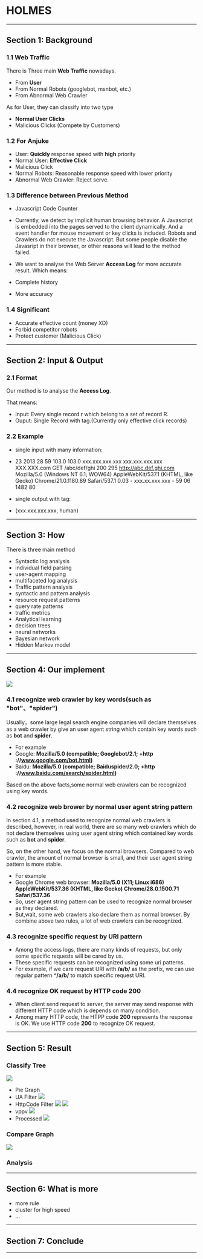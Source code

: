 HOLMES
======================================
--------------------------------------
## Section 1: Background

### 1.1 Web Traffic

There is Three main **Web Traffic** nowadays.

+ From **User**
+ From Normal Robots (googlebot, msnbot, etc.)
+ From Abnormal Web Crawler

As for User, they can classify into two type

+ **Normal User Clicks**
+ Malicious Clicks (Compete by Customers)

### 1.2 For Anjuke

+ User: **Quickly** response speed with **high** priority
 + Normal User: **Effective Click**
 + Malicious Click 
+ Normal Robots: Reasonable response speed with lower priority
+ Abnormal Web Crawler: Reject serve.

### 1.3 Difference between Previous Method

+ Javascript Code Counter
 + Currently, we detect by implicit human browsing behavior. A Javascript is embedded into the pages served to the client dynamically. And a event handler for mouse movement or key clicks is included. Robots and Crawlers do not execute the Javascript. But some people disable the Javasript in their browser, or other reasons will lead to the method failed.

+ We want to analyse the Web Server **Access Log** for more accurate result. Which means:
 + Complete history
 + More accuracy

### 1.4 Significant

+ Accurate effective count (money XD)
+ Forbid competitor robots
+ Protect customer (Malicious Click)

---------------------------

## Section 2: Input & Output

### 2.1 Format

Our method is to analyse the **Access Log**.

That means:

+ Input: Every single record r which belong to a set of record R.
+ Ouput: Single Record with tag.(Currently only effective click records)

### 2.2 Example

+ single input with many information:

 + 23	2013	28	59	103.0	103.0	xxx.xxx.xxx.xxx	xxx.xxx.xxx.xxx	XXX.XXX.com	GET	/abc/def/ghi	200	295	http://abc.def.ghi.com	Mozilla/5.0 (Windows NT 6.1; WOW64) AppleWebKit/537.1 (KHTML, like Gecko) Chrome/21.0.1180.89 Safari/537.1	0.03	-	xxx.xx.xxx.xxx	-	59	06	1482	80
+ single output with tag:
 + (xxx.xxx.xxx.xxx, human)

------------------------------------------

## Section 3: How

There is three main method

+ Syntactic log analysis
 + individual field parsing
 + user-agent mapping
 + multifaceted log analysis
+ Traffic pattern analysis
 + syntactic and pattern analysis
 + resource request patterns
 + query rate patterns
 + traffic metrics
+ Analytical learning
 + decision trees
 + neural networks
 + Bayesian network
 + Hidden Markov model

--------------------------------------------

## Section 4: Our implement

![](doc/image/implement.png) 

### 4.1 recognize web crawler by key words(such as "bot"、"spider")

Usually，some large legal search engine companies will declare themselves as a web crawler by give an user agent string which contain key words such as **bot** and **spider**. 

+ For example
 + Google: **Mozilla/5.0 (compatible; Googlebot/2.1; +http ://www.google.com/bot.html)** 
 + Baidu: **Mozilla/5.0 (compatible; Baiduspider/2.0; +http ://www.baidu.com/search/spider.html)** 

Based on the above facts,some normal web crawlers can be recognized using key words.

### 4.2 recognize web brower by normal user agent string pattern

In section 4.1, a method used to recognize normal web crawlers is described, however, in real world, there are so many web crawlers which do not declare themselves using user agent string which contained key words such as **bot** and **spider**. 

So, on the other hand, we focus on the normal browsers. Compared to web crawler, the amount of normal browser is small, and their user agent string pattern is more stable. 

+ For example
 + Google Chrome web browser: **Mozilla/5.0 (X11; Linux i686) AppleWebKit/537.36 (KHTML, like Gecko) Chrome/28.0.1500.71 Safari/537.36**
 + So, user agent string pattern can be used to recognize normal browser as they declared. 
 + But,wait, some web crawlers also declare them as normal browser. By combine above two rules, a lot of web crawlers can be recognized.

### 4.3 recognize specific request by URI pattern

+ Among the access logs, there are many kinds of requests, but only some specific requests will be cared by us. 
+ These specific requests can be recognized using some uri patterns. 
+ For example, if we care request URI with **/a/b/** as the prefix, we can use regular pattern **^/a/b/** to match specific request URI.

### 4.4 recognize OK request by HTTP code 200

+ When client send request to server, the server may send response with different HTTP code which is depends on many condition. 
+ Among many HTTP code, the HTPP code **200** represents the response is OK. We use HTTP code **200** to recognize OK request.

--------------------------------------------

## Section 5: Result

### Classify Tree

![](doc/image/CountTree.png)

+ Pie Graph
 + UA Filter ![](doc/image/ua.png)
 + HttpCode Filter ![](doc/image/httpcode.png) ![](doc/image/4xx.png)
 + vppv ![](doc/image/vppv.png)
 + Processed ![](doc/image/processed.png)

### Compare Graph

![](doc/image/result.png)

### Analysis

---------------------------------------------

## Section 6: What is more

+ more rule
+ cluster for high speed
+ ...

---------------------------------------------

## Section 7: Conclude

---------------------------------------------
